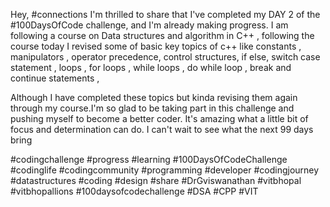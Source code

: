 Hey, #connections I'm thrilled to share that I've completed my DAY 2 of the #100DaysOfCode challenge, and I'm already making progress. I am following a course on Data structures and algorithm in C++ , following the course today I revised some of basic key topics of c++ like constants , manipulators , operator precedence, control structures, if else, switch case statement , loops , for loops , while loops , do while loop , break and continue statements ,



Although I have completed these topics but kinda revising them again through my course.I'm so glad to be taking part in this challenge and pushing myself to become a better coder. It's amazing what a little bit of focus and determination can do. I can't wait to see what the next 99 days bring

#codingchallenge #progress #learning #100DaysOfCodeChallenge #codinglife #codingcommunity #programming #developer #codingjourney #datastructures #coding #design #share #DrGviswanathan #vitbhopal #vitbhopallions #100daysofcodechallenge
#DSA #CPP #VIT
    

